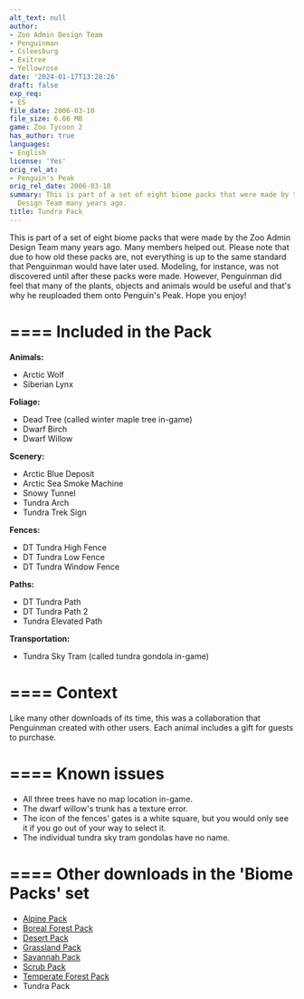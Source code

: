 ```yaml
---
alt_text: null
author:
- Zoo Admin Design Team
- Penguinman
- Csleesburg
- Exitree
- Yellowrose
date: '2024-01-17T13:28:26'
draft: false
exp_req:
- ES
file_date: 2006-03-10
file_size: 6.66 MB
game: Zoo Tycoon 2
has_author: true
languages:
- English
license: 'Yes'
orig_rel_at:
- Penguin's Peak
orig_rel_date: 2006-03-10
summary: This is part of a set of eight biome packs that were made by the Zoo Admin
  Design Team many years ago.
title: Tundra Pack
---
```

This is part of a set of eight biome packs that were made by the Zoo Admin Design Team many years ago. Many members helped out. Please note that due to how old these packs are, not everything is up to the same standard that Penguinman would have later used. Modeling, for instance, was not discovered until after these packs were made. However, Penguinman did feel that many of the plants, objects and animals would be useful and that's why he reuploaded them onto Penguin's Peak. Hope you enjoy!

====
Included in the Pack
====

**Animals:**
- Arctic Wolf
- Siberian Lynx

**Foliage:**
- Dead Tree (called winter maple tree in-game)
- Dwarf Birch
- Dwarf Willow

**Scenery:**
- Arctic Blue Deposit
- Arctic Sea Smoke Machine
- Snowy Tunnel
- Tundra Arch
- Tundra Trek Sign

**Fences:**
- DT Tundra High Fence
- DT Tundra Low Fence
- DT Tundra Window Fence

**Paths:**
- DT Tundra Path
- DT Tundra Path 2
- Tundra Elevated Path

**Transportation:**
- Tundra Sky Tram (called tundra gondola in-game)

====
Context
====

Like many other downloads of its time, this was a collaboration that Penguinman created with other users. Each animal includes a gift for guests to purchase.

====
Known issues
====

- All three trees have no map location in-game.
- The dwarf willow's trunk has a texture error.
- The icon of the fences' gates is a white square, but you would only see it if you go out of your way to select it.
- The individual tundra sky tram gondolas have no name.

====
Other downloads in the 'Biome Packs' set
====

- [Alpine Pack](<https://www.zooberry.org/mods/zt2/expansive-packs/alpine-pack/>)
- [Boreal Forest Pack](<https://www.zooberry.org/mods/zt2/expansive-packs/boreal-forest-pack/>)
- [Desert Pack](<https://www.zooberry.org/mods/zt2/expansive-packs/desert-pack/>)
- [Grassland Pack](<https://www.zooberry.org/mods/zt2/expansive-packs/grassland-pack/>)
- [Savannah Pack](<https://www.zooberry.org/mods/zt2/expansive-packs/savannah-pack/>)
- [Scrub Pack](<https://www.zooberry.org/mods/zt2/expansive-packs/scrub-pack/>)
- [Temperate Forest Pack](<https://www.zooberry.org/mods/zt2/expansive-packs/temperate-forest-pack/>)
- Tundra Pack